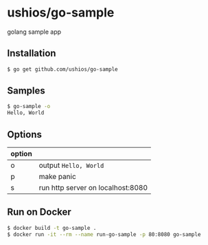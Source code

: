 ushios/go-sample
===============
golang sample app

Installation
-------------

```bash
$ go get github.com/ushios/go-sample
```


Samples
--------

```bash
$ go-sample -o
Hello, World
```

Options
--------

| option |  |
| ------ | --- |
| o | output `Hello, World` |
| p | make panic |
| s | run http server on localhost:8080 |

Run on Docker
--------------

```bash
$ docker build -t go-sample .
$ docker run -it --rm --name run-go-sample -p 80:8080 go-sample
```
